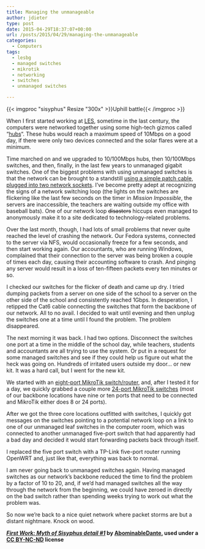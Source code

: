 ```yaml
---
title: Managing the unmanageable
author: jdieter
type: post
date: 2015-04-29T18:37:07+00:00
url: /posts/2015/04/29/managing-the-unmanageable
categories:
  - Computers
tags:
  - lesbg
  - managed switches
  - mikrotik
  - networking
  - switches
  - unmanaged switches

---
```

{{< imgproc "sisyphus" Resize "300x" >}}Uphill battle{{< /imgproc >}}

When I first started working at [LES][2], sometime in the last century, the computers were networked together using some high-tech gizmos called &#8220;[hubs][3]&#8220;. These hubs would reach a maximum speed of 10Mbps on a good day, if there were only two devices connected and the solar flares were at a minimum.

Time marched on and we upgraded to 10/100Mbps hubs, then 10/100Mbps switches, and then, finally, in the last few years to unmanaged gigabit switches. One of the biggest problems with using unmanaged switches is that the network can be brought to a standstill [using a simple patch cable, plugged into two network sockets][4]. I&#8217;ve become pretty adept at recognizing the signs of a network switching loop (the lights on the switches are flickering like the last few seconds on the timer in _Mission Impossible_, the servers are inaccessible, the teachers are waiting outside my office with baseball bats). One of our network loop <del datetime="2015-04-29T17:14:38+00:00">disasters</del> hiccups even managed to anonymously make it to a site dedicated to technology-related problems.

Over the last month, though, I had lots of small problems that never quite reached the level of crashing the network. Our Fedora systems, connected to the server via NFS, would occasionally freeze for a few seconds, and then start working again. Our accountants, who are running Windows, complained that their connection to the server was being broken a couple of times each day, causing their accounting software to crash. And pinging any server would result in a loss of ten-fifteen packets every ten minutes or so.

I checked our switches for the flicker of death and came up dry. I tried dumping packets from a server on one side of the school to a server on the other side of the school and consistently reached 1Gbps. In desperation, I retipped the Cat6 cable connecting the switches that form the backbone of our network. All to no avail. I decided to wait until evening and then unplug the switches one at a time until I found the problem. The problem disappeared.

The next morning it was back. I had two options. Disconnect the switches one port at a time in the middle of the school day, while teachers, students and accountants are all trying to use the system. Or put in a request for some managed switches and see if they could help us figure out what the heck was going on. Hundreds of irritated users outside my door&#8230; or new kit. It was a hard call, but I went for the new kit.

We started with an [eight-port MikroTik switch/router][5], and, after I tested it for a day, we quickly grabbed a couple more [24-port MikroTik switches][6] (most of our backbone locations have nine or ten ports that need to be connected and MikroTik either does 8 or 24 ports).

After we got the three core locations outfitted with switches, I quickly got messages on the switches pointing to a potential network loop on a link to one of our unmanaged leaf switches in the computer room, which was connected to another unmanaged five-port switch that had apparently had a bad day and decided it would start forwarding packets back through itself.

I replaced the five port switch with a TP-Link five-port router running OpenWRT and, just like that, everything was back to normal.

I am never going back to unmanaged switches again. Having managed switches as our network&#8217;s backbone reduced the time to find the problem by a factor of 10 to 20, and, if we&#8217;d had managed switches all the way through the network from the beginning, we could have zeroed in directly on the bad switch rather than spending weeks trying to work out what the problem was.

So now we&#8217;re back to a nice quiet network where packet storms are but a distant nightmare. Knock on wood.

**_[First Work: Myth of Sisyphus detail #1][7]_ by [AbominableDante][8], used under a [CC BY-NC-ND][9] license**

 [2]: http://www.lesbg.com
 [3]: http://www.connectgear.com/Hubs/GH-T09P.htm
 [4]: http://en.wikipedia.org/wiki/Switching_loop
 [5]: http://routerboard.com/CRS109-8G-1S-2HnD-IN
 [6]: http://routerboard.com/CRS125-24G-1S-2HnD-IN
 [7]: http://abominabledante.deviantart.com/art/First-Work-Myth-of-Sisyphus-detail-1-397220876
 [8]: http://abominabledante.deviantart.com
 [9]: http://creativecommons.org/licenses/by-nc-nd/3.0/
